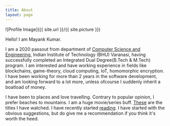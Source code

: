 ```yaml
---
title: About
layout: page
---
```

![Profile Image]({{ site.url }}/{{ site.picture }})
<p>Hello! I am Mayank Kumar.</p>
<p>I am a 2020 passout from department of  <a href='https://www.iitbhu.ac.in/dept/cse'>Computer Science and Engineering</a>, Indian Institute of Technology (BHU) Varanasi, having successfully completed an Integrated Dual Degree(B.Tech & M.Tech) program. I am interested and have working experience in fields like blockchains, game-theory, cloud computing, IoT, homomorphic encryption. I have been working for more than 2 years in the software development, and am looking forward to a lot more, unless ofcourse I suddenly inherit a boatload of money.</p>

<p>I have been to places and love travelling. Contrary to popular opinion, I prefer beaches to mountains. I am a huge movie/series buff. <a href = 'https://www.imdb.com/user/ur90842608/ratings'>These</a> are the titles I have watched. I have recently started <a href='https://www.goodreads.com/user/show/97212341-mayank-kumar'>reading</a>. I have started with the obvious suggestions, but do give me a recommendation if you think it's worth the heed.</p>
